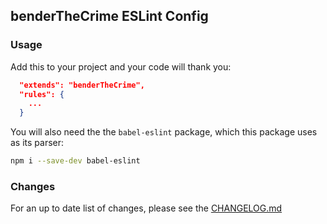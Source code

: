 ## benderTheCrime ESLint Config
### Usage
Add this to your project and your code will thank you:

```json
  "extends": "benderTheCrime",
  "rules": {
    ...
  }
```

You will also need the the `babel-eslint` package, which this package uses as
its parser:

```bash
npm i --save-dev babel-eslint
```

### Changes
For an up to date list of changes, please see the [CHANGELOG.md](https://github.com/benderTheCrime/eslint-config-benderTheCrime/blob/master/CHANGELOG.md "CHANGELOG")